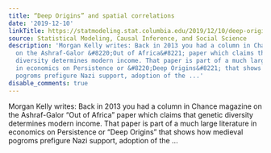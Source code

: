 ```yaml
---
title: “Deep Origins” and spatial correlations
date: '2019-12-10'
linkTitle: https://statmodeling.stat.columbia.edu/2019/12/10/deep-origins-and-spatial-correlations/
source: Statistical Modeling, Causal Inference, and Social Science
description: 'Morgan Kelly writes: Back in 2013 you had a column in Chance magazine
  on the Ashraf-Galor &#8220;Out of Africa&#8221; paper which claims that genetic
  diversity determines modern income. That paper is part of a much large literature
  in economics on Persistence or &#8220;Deep Origins&#8221; that shows how medieval
  pogroms prefigure Nazi support, adoption of the ...'
disable_comments: true
---
```

Morgan Kelly writes: Back in 2013 you had a column in Chance magazine on the Ashraf-Galor &#8220;Out of Africa&#8221; paper which claims that genetic diversity determines modern income. That paper is part of a much large literature in economics on Persistence or &#8220;Deep Origins&#8221; that shows how medieval pogroms prefigure Nazi support, adoption of the ...